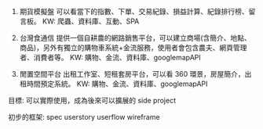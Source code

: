 1. 期貨模擬盤
可以看當下的指數、下單、交易紀錄、損益計算、紀錄排行榜、留言板。
KW: 爬蟲、資料庫、互動、SPA

2. 台灣食通信
提供一個自耕農的網路銷售平台，可以建立商場(含簡介、地點、商品)，另外有獨立的購物車系統+金流服務，使用者會包含農夫、網頁管理者、消費者等。
KW: 購物、金流、資料庫、googlemapAPI

3. 閒置空間平台
出租工作室、短租套房平台，可以看 360 環景，房屋簡介，出租時間預定系統。
KW: 購物、金流、資料庫、googlemapAPI

目標:
可以實際使用，成為後來可以擴展的 side project

初步的框架:
spec
userstory
userflow
wireframe